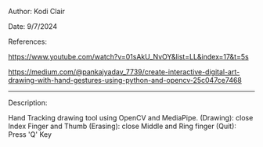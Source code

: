 Author: Kodi Clair

Date: 9/7/2024

References: 

https://www.youtube.com/watch?v=01sAkU_NvOY&list=LL&index=17&t=5s   
            
https://medium.com/@pankajyadav_7739/create-interactive-digital-art-drawing-with-hand-gestures-using-python-and-opencv-25c047ce7468

            
--------------------------------------------------------------------------
Description:

  Hand Tracking drawing tool using OpenCV and MediaPipe.
  (Drawing): close Index Finger and Thumb
  (Erasing): close Middle and Ring finger
  (Quit): Press 'Q' Key
